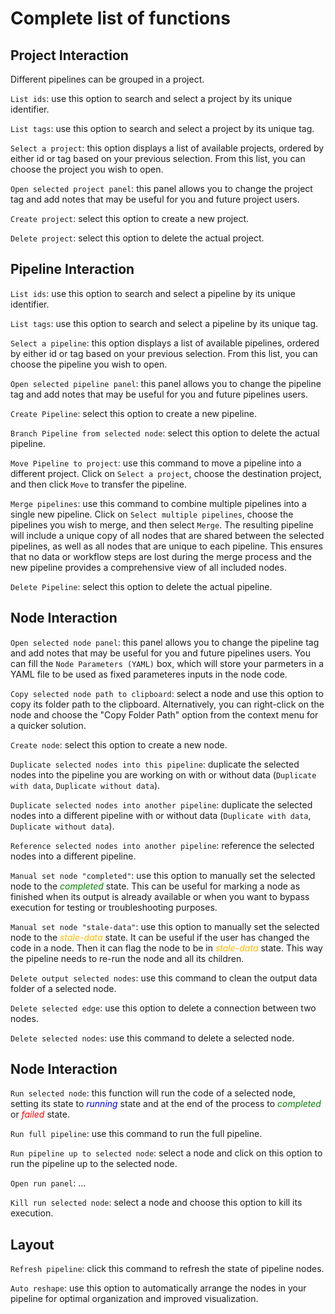 
# Complete list of functions

## Project Interaction

Different pipelines can be grouped in a project.

`List ids`: use this option to search and select a project by its unique identifier.

`List tags`: use this option to search and select a project by its unique tag.

`Select a project`: this option displays a list of available projects, ordered by either id or tag based on your previous selection. From this list, you can choose the project you wish to open.

`Open selected project panel`: this panel allows you to change the project tag and add notes that may be useful for you and future project users.

`Create project`: select this option to create a new project.
 
`Delete project`: select this option to delete the actual project.

## Pipeline Interaction

`List ids`: use this option to search and select a pipeline by its unique identifier.

`List tags`: use this option to search and select a pipeline by its unique tag.

`Select a pipeline`: this option displays a list of available pipelines, ordered by either id or tag based on your previous selection. From this list, you can choose the pipeline you wish to open.

`Open selected pipeline panel`: this panel allows you to change the pipeline tag and add notes that may be useful for you and future pipelines users.

`Create Pipeline`: select this option to create a new pipeline.

`Branch Pipeline from selected node`: select this option to delete the actual pipeline.

`Move Pipeline to project`: use this command to move a pipeline into a different project. Click on `Select a project`, choose the destination project, and then click `Move` to transfer the pipeline.

`Merge pipelines`: use this command to combine multiple pipelines into a single new pipeline. Click on `Select multiple pipelines`, choose the pipelines you wish to merge, and then select `Merge`. The resulting pipeline will include a unique copy of all nodes that are shared between the selected pipelines, as well as all nodes that are unique to each pipeline. This ensures that no data or workflow steps are lost during the merge process and the new pipeline provides a comprehensive view of all included nodes.

`Delete Pipeline`: select this option to delete the actual pipeline.

## Node Interaction

`Open selected node panel`: this panel allows you to change the pipeline tag and add notes that may be useful for you and future pipelines users. You can fill the `Node Parameters (YAML)` box, which will store your parmeters in a YAML file to be used as fixed parameteres inputs in the node code.


`Copy selected node path to clipboard`: select a node and use this option to copy its folder path to the clipboard. Alternatively, you can right-click on the node and choose the "Copy Folder Path" option from the context menu for a quicker solution.

`Create node`:  select this option to create a new node.

`Duplicate selected nodes into this pipeline`: duplicate the selected nodes into the pipeline you are working on with or without data (`Duplicate with data`, `Duplicate without data`).

`Duplicate selected nodes into another pipeline`: duplicate the selected nodes into a different pipeline with or without data (`Duplicate with data`, `Duplicate without data`).

`Reference selected nodes into another pipeline`: reference the selected nodes into a different pipeline.

`Manual set node "completed"`: use this option to manually set the selected node to the <span style="color: green;">_completed_</span> state. This can be useful for marking a node as finished when its output is already available or when you want to bypass execution for testing or troubleshooting purposes.

`Manual set node "stale-data"`: use this option to manually set the selected node to the <span style="color:rgb(253, 186, 3);">_stale-data_</span> state. It can be useful if the user has changed the code in a node. Then it can flag the node to be in <span style="color:rgb(253, 186, 3);">_stale-data_</span> state. This way the pipeline needs to re-run the node and all its children.

`Delete output selected nodes`: use this command to clean the output data folder of a selected node.

`Delete selected edge`: use this option to delete a connection between two nodes.

`Delete selected nodes`: use this command to delete a selected node.

## Node Interaction

`Run selected node`: this function will run the code of a selected node, setting its state to <span style="color: blue;">_running_</span> state and at the end of the process to <span style="color: green;">_completed_</span> or <span style="color: red;">_failed_</span> state.

`Run full pipeline`: use this command to run the full pipeline.

`Run pipeline up to selected node`: select a node and click on this option to run the pipeline up to the selected node.

`Open run panel`: ...

`Kill run selected node`: select a node and choose this option to kill its execution.

## Layout

`Refresh pipeline`: click this command to refresh the state of pipeline nodes.

`Auto reshape`: use this option to automatically arrange the nodes in your pipeline for optimal organization and improved visualization.
